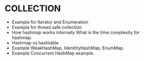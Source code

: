 # COLLECTION
* Example for Iterator and Enumeration
* Example for thread safe collection
* How hashmap works internally  What is the time complexity for hashmap.
* Hashmap vs hashtable
* Example WeakHashMap, IdenitityHashMap, EnumMap. 
* Example Concurrent HashMap example. 
